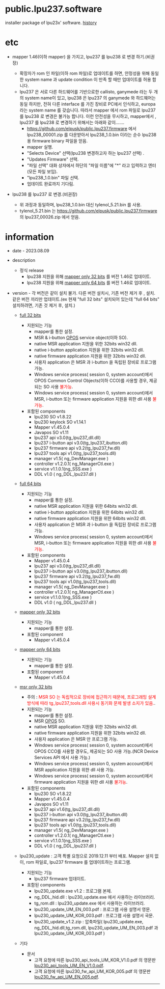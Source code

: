 # public.lpu237.software
installer package of lpu23x' software.
[history](./doc/history_lpu23x.md)

# etc
* mapper 1.46(이하 mapper) 을 가지고, lpu237 를 lpu238 로 변경 하기.(비권장)
  - 확장자가 rom 인 파일(이하 rom 파일)로 업데이트를 하면, 안정성을 위해 동일한 system name 과 update condition 이 만족 할 때만 업데이트를 허용 합니다.
  - lpu237 은 서로 다른 하드웨어를 기반으로한 callisto, ganymede 라는 두 개의 system name이 있고, lpu238 은 lpu237 의  ganymede 와 하드웨어는 동일 하지만, 전혀 다른 interface 를 가진 장비로 PC에서 인식하고, europa 라는 system name 를 갖습니다. 따라서 mapper 에서 rom 파일로  lpu237 를 lpu238 로 변경은 불가능 합니다. 이런 안전성을 무시하고, mapper에서 , lpu237 를 lpu238 로 변경하기 위해서는 아래와 같이.......
    - https://github.com/elpusk/public.lpu237.firmware 에서 lpu238_00001.zip 를 다운받아서 
lpu238_1.0.bin 이라는 순수 lpu238 용 firmware binary 파일을 얻음.
    - mapper 실행.
    - "Selects Device" 선택(lpu238 변경하고자 하는 lpu237 선택) .
    - "Updates Firmware" 선택.
    - "파일 선택" 대화 상자에서 하단의 "파일 이름"에 "*" 라고 입력하고 엔터(모든 파일 보임).
    - "lpu238_1.0.bin" 파일 선택.
    - 업데이트 완료까지 기다림.

*  lpu238 를  lpu237 로 변경.(비권장)
   - 위 과정과 동일하며, lpu238_1.0.bin 대신 tylenol_5.21.bin 를 사용.
   - tylenol_5.21.bin 는  https://github.com/elpusk/public.lpu237.firmware 의 lpu237_00026.zip 에서 얻음.

# information
* date - 2023.08.09
* description
  * 정식 release
    - lpu238 지원을 위해 [mapper only 32 bits](./mapper_only/x86/lpu237_mapper_only_1_46_0.msi) 를 버전 1.46로 업데이트.
    - lpu238 지원을 위해 [mapper only 64 bits](./mapper_only/x64/lpu237_mapper_only_x64_1_46_0.msi) 를 버전 1.46로 업데이트.
 

* version - 각 버전은 같이 설치 불가. 다른 버전 설치시, 기존 버전 제거 후 , 설치. 같은 버전 끼리만 업데이트.(ex 현재 "full 32 bits" 설치되어 있는데 "full 64 bits" 설치하려면, 기존 것 제거 후, 설치.)
  * [full 32 bits](./full/x86/lp230_1_8_66.msi)
    - 지원되는 기능
      - mapper를 통한 설정.
      - MSR & i-button [OPOS](http://monroecs.com/index.htm) service object(이하 SO).
      - native MSR application 지원을 위한 32bits win32 dll.
      - native i-button application 지원을 위한 32bits win32 dll.
      - native firmware application 지원을 위한 32bits win32 dll.
      - 사용자 application 은 MSR 과 i-button 을 독립된 장비로 프로그램 가능.
      - Windows service process( session 0, system account)에서 OPOS Common Control Objects(이하 CCO)를 사용할 경우, 제공되는 SO 사용 <span style="color:red">불가능</span>.
      - Windows service process( session 0, system account)에서 MSR, i-button 또는 firmware application 지원을 위한 dll 사용 <span style="color:red">불가능</span>.
    - 포함된 components
      - lpu230 SO v1.8.22
      - lpu230 keylock SO v1.14.1
      - Mapper v1.45.0.4
      - Javapos SO v1.11
      - lpu237 api v3.0(tg_lpu237_dll.dll)
      - lpu237 i-button api v3.0(tg_lpu237_ibutton.dll)
      - lpu237 firmware api v3.2(tg_lpu237_fw.dll)
      - lpu237 tools api v1.0(tg_lpu237_tools.dll)
      - manager v1.5( ng_DevManager.exe )
      - controller v1.2.0.1( ng_ManagerCtl.exe )
      - service v1.1.0.1(ng_SSS.exe )
      - DDL v1.0 ( ng_DDL_lpu237.dll )
  * [full 64 bits](./full/x64/lpu230_x64_1_8_66.msi)
    - 지원되는 기능
      - mapper를 통한 설정.
      - native MSR application 지원을 위한 64bits win32 dll.
      - native i-button application 지원을 위한 64bits win32 dll.
      - native firmware application 지원을 위한 64bits win32 dll.
      - 사용자 application 은 MSR 과 i-button 을 독립된 장비로 프로그램 가능.
      - Windows service process( session 0, system account)에서 MSR, i-button 또는 firmware application 지원을 위한 dll 사용 <span style="color:red">불가능</span>.
    - 포함된 components
      - Mapper v1.45.0.4
      - lpu237 api v3.0(tg_lpu237_dll.dll)
      - lpu237 i-button api v3.0(tg_lpu237_ibutton.dll)
      - lpu237 firmware api v3.2(tg_lpu237_fw.dll)
      - lpu237 tools api v1.0(tg_lpu237_tools.dll)
      - manager v1.5( ng_DevManager.exe )
      - controller v1.2.0.1( ng_ManagerCtl.exe )
      - service v1.1.0.1(ng_SSS.exe )
      - DDL v1.0 ( ng_DDL_lpu237.dll )
  * [mapper only 32 bits](./mapper_only/x86/lpu237_mapper_only_1_46_0.msi)
    - 지원되는 기능
      - mapper를 통한 설정.
    - 포함된 component
      - Mapper v1.45.0.4
  * [mapper only 64 bits](./mapper_only/x64/lpu237_mapper_only_x64_1_46_0.msi)
    - 지원되는 기능
      - mapper를 통한 설정.
    - 포함된 component
      - Mapper v1.45.0.4
  * [msr only 32 bits](./msr_only/x86/lpu230_msr_only_1_8_66.msi)
    - 주의 : <span style="color:red">MSR SO 는 독립적으로 장비에 접근하기 때문에, 프로그래밍 설계방식에 따라 tg_lpu237_tools.dll 사용시 동기화 문제 발생 소지가 있음.</span>.
    - 지원되는 기능
      - mapper를 통한 설정.
      - MSR [OPOS](http://monroecs.com/index.htm) SO.
      - native MSR application 지원을 위한 32bits win32 dll.
      - native firmware application 지원을 위한 32bits win32 dll.
      - 사용자 application 은 MSR 만 프로그램 가능.
      - Windows service process( session 0, system account)에서 OPOS CCO를 사용할 경우도, 제공되는 SO 사용 가능.(NCR Device Services API 에서 사용 가능.)
      - Windows service process( session 0, system account)에서 MSR application 지원을 위한 dll 사용 가능.
      - Windows service process( session 0, system account)에서 firmware application 지원을 위한 dll 사용 <span style="color:red">불가능</span>.
    - 포함된 components
      - lpu230 SO v1.8.22
      - Mapper v1.45.0.4
      - Javapos SO v1.11
      - lpu237 api v1.6(tg_lpu237_dll.dll)
      - lpu237 i-button api v3.0(tg_lpu237_ibutton.dll)
      - lpu237 firmware api v3.2(tg_lpu237_fw.dll)
      - lpu237 tools api v1.0(tg_lpu237_tools.dll)
      - manager v1.5( ng_DevManager.exe )
      - controller v1.2.0.1( ng_ManagerCtl.exe )
      - service v1.1.0.1(ng_SSS.exe )
      - DDL v1.0 ( ng_DDL_lpu237.dll )
  * lpu230_update : 고객 특별 요청으로 2019.12.11 부터 배포. Mapper 설치 없이, rom 파일로, lpu237 firmware 를 업데이트하는 프로그램.
    - 지원되는 기능
      - lpu237 firmware 업데이트.
    - 포함된 components
	    - lpu230_update.exe v1.2 : 프로그램 본체.
	    - ng_DDL_hid.dll :  lpu230_update.exe 에서 사용하는 라이브러리.
	    - tg_rom.dll  :  lpu230_update.exe 에서 사용하는 라이브러리.
	    - lpu230_update_UM_EN_003.pdf : 프로그램 사용 설명서 영문.
	    - lpu230_update_UM_KOR_003.pdf : 프로그램 사용 설명서 국문.
      - lpu230_update_v1.2.zip : 압축파일( lpu230_update.exe, ng_DDL_hid.dll,tg_rom.dll, lpu230_update_UM_EN_003.pdf 과 lpu230_update_UM_KOR_003.pdf )

  * 기타
    - 문서
      - 고객 요청에 따른 lpu230_api_tools_UM_KOR_V1.0.pdf 의 영문판 [lpu230_api_tools_UM_EN_V1.0.pdf](./doc/lpu230_api_tools_UM_EN_V1.0.pdf).
      - 고객 요청에 따른 lpu230_fw_api_UM_KOR_005.pdf 의 영문판 [lpu230_fw_api_UM_EN_005.pdf](./doc/lpu230_fw_api_UM_EN_005.pdf).
-----------

    